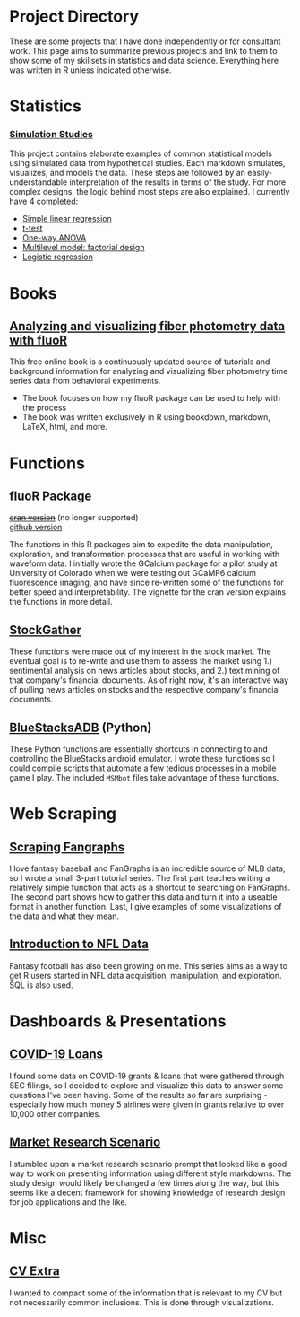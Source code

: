 # Project Directory

These are some projects that I have done independently or for consultant work. This page aims to summarize previous projects and link to them to show some of my skillsets in statistics and data science. Everything here was written in R unless indicated otherwise.

# Statistics

### [Simulation Studies](https://github.com/atamalu/Applied-Stats-Sims)

This project contains elaborate examples of common statistical models using simulated data from hypothetical studies. Each markdown simulates, visualizes, and models the data. These steps are followed by an easily-understandable interpretation of the results in terms of the study. For more complex designs, the logic behind most steps are also explained. I currently have 4 completed:

* [Simple linear regression](https://github.com/atamalu/Applied-Stats-Sims/blob/master/Simple_Regression/simple_regression.md)
* [t-test](https://github.com/atamalu/Applied-Stats-Sims/blob/master/t_test/t_test.md)
* [One-way ANOVA](https://github.com/atamalu/Applied-Stats-Sims/blob/master/one_way_anova/one_way_anova.md)
* [Multilevel model: factorial design](https://github.com/atamalu/Applied-Stats-Sims/blob/master/Multilevel_Factorial/Multilevel_Factorial.md)
* [Logistic regression](https://github.com/atamalu/Applied-Stats-Sims/blob/master/Logistic_Regression/Logistic_Regression.md)

# Books

## [Analyzing and visualizing fiber photometry data with fluoR](https://bookdown.org/anta8363/fluoR_bookdown/)

This free online book is a continuously updated source of tutorials and background information for analyzing and visualizing fiber photometry time series data from behavioral experiments.

* The book focuses on how my fluoR package can be used to help with the process
* The book was written exclusively in R using bookdown, markdown, LaTeX, html, and more. 

# Functions

## fluoR Package
~~[cran version](https://github.com/atamalu/GCalcium)~~ (no longer supported) <BR>
[github version](https://github.com/atamalu/fluoR)

The functions in this R packages aim to expedite the data manipulation, exploration, and transformation processes that are useful in working with waveform data. I initially wrote the GCalcium package for a pilot study at University of Colorado when we were testing out GCaMP6 calcium fluorescence imaging, and have since re-written some of the functions for better speed and interpretability. The vignette for the cran version explains the functions in more detail.

## [StockGather](https://github.com/atamalu/StockGather)

These functions were made out of my interest in the stock market. The eventual goal is to re-write and use them to assess the market using 1.) sentimental analysis on news articles about stocks, and 2.) text mining of that company's financial documents. As of right now, it's an interactive way of pulling news articles on stocks and the respective company's financial documents.

## [BlueStacksADB](https://github.com/atamalu/BlueStacksADB) (Python)

These Python functions are essentially shortcuts in connecting to and controlling the BlueStacks android emulator. I wrote these functions so I could compile scripts that automate a few tedious processes in a mobile game I play. The included `MSMbot` files take advantage of these functions.

# Web Scraping

## [Scraping Fangraphs](https://github.com/atamalu/Scraping-Fangraphs)

I love fantasy baseball and FanGraphs is an incredible source of MLB data, so I wrote a small 3-part tutorial series. The first part teaches writing a relatively simple function that acts as a shortcut to searching on FanGraphs. The second part shows how to gather this data and turn it into a useable format in another function. Last, I give examples of some visualizations of the data and what they mean.

## [Introduction to NFL Data](https://github.com/atamalu/Intro-to-NFL-Data)

Fantasy football has also been growing on me. This series aims as a way to get R users started in NFL data acquisition, manipulation, and exploration. SQL is also used.

# Dashboards & Presentations

## [COVID-19 Loans](https://github.com/atamalu/covid_loans)

I found some data on COVID-19 grants & loans that were gathered through SEC filings, so I decided to explore and visualize this data to answer some questions I've been having. Some of the results so far are surprising - especially how much money 5 airlines were given in grants relative to over 10,000 other companies. 

## [Market Research Scenario](https://atamalu.github.io/marketing-scenario-project)

I stumbled upon a market research scenario prompt that looked like a good way to work on presenting information using different style markdowns. The study design would likely be changed a few times along the way, but this seems like a decent framework for showing knowledge of research design for job applications and the like.

# Misc

## [CV Extra](https://github.com/atamalu/CV-Extra)

I wanted to compact some of the information that is relevant to my CV but not necessarily common inclusions. This is done through visualizations. 

